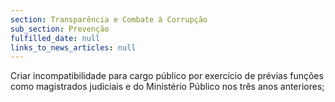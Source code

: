 ```yaml
---
section: Transparência e Combate à Corrupção
sub_section: Prevenção
fulfilled_date: null
links_to_news_articles: null
---
```


Criar incompatibilidade para cargo público por exercício de prévias funções como magistrados judiciais e do Ministério Público nos três anos anteriores;